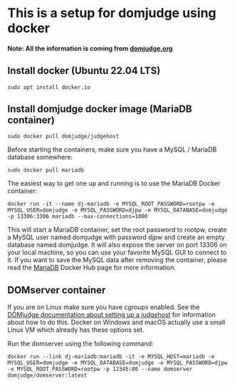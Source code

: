 # This is a setup for domjudge using docker

#### Note: All the information is coming from [domjudge.org](https://www.domjudge.org/about)

## Install docker (Ubuntu 22.04 LTS)

```
sudo apt install docker.io
```

## Install domjudge docker image (MariaDB container)

```
sudo docker pull domjudge/judgehost
```

Before starting the containers, make sure you have a MySQL / MariaDB database somewhere:

```
sudo docker pull mariadb
```

The easiest way to get one up and running is to use the MariaDB Docker container:

```
docker run -it --name dj-mariadb -e MYSQL_ROOT_PASSWORD=rootpw -e MYSQL_USER=domjudge -e MYSQL_PASSWORD=djpw -e MYSQL_DATABASE=domjudge -p 13306:3306 mariadb --max-connections=1000
```

This will start a MariaDB container, set the root password to rootpw, create a MySQL user named domjudge with password djpw and create an empty database named domjudge. It will also expose the server on port 13306 on your local machine, so you can use your favorite MySQL GUI to connect to it. If you want to save the MySQL data after removing the container, please read the [MariaDB](https://hub.docker.com/_/mariadb) Docker Hub page for more information.

## DOMserver container

If you are on Linux make sure you have cgroups enabled. See the [DOMjudge documentation about setting up a judgehost](https://www.domjudge.org/docs/manual/main/install-judgehost.html#linux-control-groups) for information about how to do this. Docker on Windows and macOS actually use a small Linux VM which already has these options set.

Run the domserver using the following command:

```
docker run --link dj-mariadb:mariadb -it -e MYSQL_HOST=mariadb -e MYSQL_USER=domjudge -e MYSQL_DATABASE=domjudge -e MYSQL_PASSWORD=djpw -e MYSQL_ROOT_PASSWORD=rootpw -p 12345:80 --name domserver domjudge/domserver:latest
```
